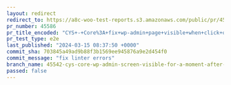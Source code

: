 ```yaml
---
layout: redirect
redirect_to: https://a8c-woo-test-reports.s3.amazonaws.com/public/pr/45586/e2e/index.html
pr_number: 45586
pr_title_encoded: "CYS+-+Core%3A+fix+wp-admin+page+visible+when+click+on+start+designing"
pr_test_type: e2e
last_published: "2024-03-15 08:37:50 +0000"
commit_sha: 703845a49ad9b88f3b1569ee945876a9e2d454f0
commit_message: "fix linter errors"
branch_name: 45542-cys-core-wp-admin-screen-visible-for-a-moment-after-clicking-start-designing-1
passed: false
---
```

